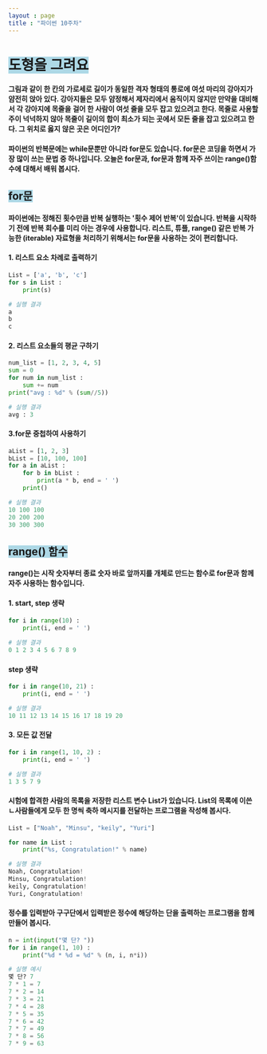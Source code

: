 ```yaml
---
layout : page
title : "파이썬 10주차"
---
```

# <span style='background-color:lightblue;'> 도형을 그려요 </span>
#### 그림과 같이 한 칸의 가로세로 길이가 동일한 격자 형태의 통로에 여섯 마리의 강아지가 얌전히 앉아 있다. 강아지들은 모두 얌정해서 제자리에서 움직이지 않지만 만약을 대비해서 각 강아지에 목줄을 걸어 한 사람이 여섯 줄을 모두 잡고 있으려고 한다. 목줄로 사용할 주이 넉넉하지 않아 목줄이 길이의 합이 최소가 되는 곳에서 모든 줄을 잡고 있으려고 한다. 그 위치로 옳지 않은 곳은 어디인가?
#### 파이썬의 반복문에는 while문뿐만 아니라 for문도 있습니다. for문은 코딩을 하면서 가장 많이 쓰는 문법 중 하나입니다. 오늘은 for문과, for문과 함께 자주 쓰이는 range()함수에 대해서 배워 봅시다.
## <span style='background-color:lightblue;'> for문 </span>
#### 파이썬에는 정해진 횟수만큼 반복 실행하는 '횟수 제어 반복'이 있습니다. 반복을 시작하기 전에 반복 회수를 미리 아는 경우에 사용합니다. 리스트, 튜플, range() 같은 반복 가능한 (iterable) 자료형을 처리하기 위해서는 for문을 사용하는 것이 편리합니다.
#### 1. 리스트 요소 차례로 출력하기
~~~ python
List = ['a', 'b', 'c']
for s in List :
    print(s)

# 실행 결과
a
b
c
~~~
#### 2. 리스트 요소들의 평균 구하기
~~~ python
num_list = [1, 2, 3, 4, 5]
sum = 0
for num in num_list :
    sum += num
print("avg : %d" % (sum//5))

# 실행 결과
avg : 3
~~~
#### 3.for문 중첩하여 사용하기
~~~ python
aList = [1, 2, 3]
bList = [10, 100, 100]
for a in aList :
    for b in bList :
        print(a * b, end = ' ')
    print()

# 실행 결과
10 100 100 
20 200 200 
30 300 300
~~~
## <span style='background-color:lightblue;'> range() 함수 </span>
#### range()는 시작 숫자부터 종료 숫자 바로 앞까지를 개체로 만드는 함수로 for문과 함께 자주 사용하는 함수입니다.
#### 1. start, step 생략
~~~ python
for i in range(10) :
    print(i, end = ' ')
    
# 실행 결과
0 1 2 3 4 5 6 7 8 9 
~~~
#### step 생략
~~~ python
for i in range(10, 21) :
    print(i, end = ' ')

# 실행 결과
10 11 12 13 14 15 16 17 18 19 20
~~~
#### 3. 모든 값 전달
~~~ python
for i in range(1, 10, 2) :
    print(i, end = ' ')

# 실행 결과
1 3 5 7 9
~~~
#### 시험에 합격한 사람의 목록을 저장한 리스트 변수 List가 있습니다. List의 목록에 이쓴 ㄴ사람들에게 모두 한 명씩 축하 메시지를 전달하는 프로그램을 작성해 봅시다.
~~~ python
List = ["Noah", "Minsu", "keily", "Yuri"]

for name in List :
    print("%s, Congratulation!" % name)

# 실행 결과
Noah, Congratulation!
Minsu, Congratulation!
keily, Congratulation!
Yuri, Congratulation!
~~~
#### 정수를 입력받아 구구단에서 입력받은 정수에 해당하는 단을 출력하는 프로그램을 함께 만들어 봅시다.
~~~ python
n = int(input("몇 단? "))
for i in range(1, 10) :
    print("%d * %d = %d" % (n, i, n*i))

# 실행 예시
몇 단? 7
7 * 1 = 7
7 * 2 = 14
7 * 3 = 21
7 * 4 = 28
7 * 5 = 35
7 * 6 = 42
7 * 7 = 49
7 * 8 = 56
7 * 9 = 63
~~~
